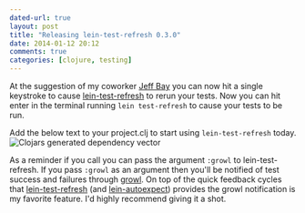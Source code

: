 ```yaml
---
dated-url: true
layout: post
title: "Releasing lein-test-refresh 0.3.0"
date: 2014-01-12 20:12
comments: true
categories: [clojure, testing]
---
```


At the suggestion of my coworker [Jeff Bay](http://www.xpteam.com/)
you can now hit a single keystroke to cause
[lein-test-refresh](https://github.com/jakemcc/lein-test-refresh) to
rerun your tests. Now you can hit enter in the terminal running `lein
test-refresh` to cause your tests to be run.

Add the below text to your project.clj to start using
`lein-test-refresh` today.
![Clojars generated dependency vector](https://clojars.org/com.jakemccrary/lein-test-refresh/latest-version.svg)

As a reminder if you call you can pass the argument `:growl` to
lein-test-refresh. If you pass `:growl` as an argument then you'll be
notified of test success and failures through
[growl](http://growl.info/). On top of the quick feedback cycles that
[lein-test-refresh](https://github.com/jakemcc/lein-test-refresh) (and
[lein-autoexpect](https://github.com/jakemcc/lein-autoexpect))
provides the growl notification is my favorite feature. I'd highly
recommend giving it a shot.